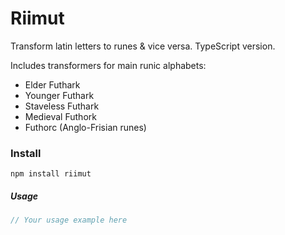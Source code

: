 # Riimut

Transform latin letters to runes &amp; vice versa. TypeScript version.

Includes transformers for main runic alphabets:

- Elder Futhark
- Younger Futhark
- Staveless Futhark
- Medieval Futhork
- Futhorc (Anglo-Frisian runes)

### Install

`npm install riimut`

##### Usage

```javascript
// Your usage example here
```
